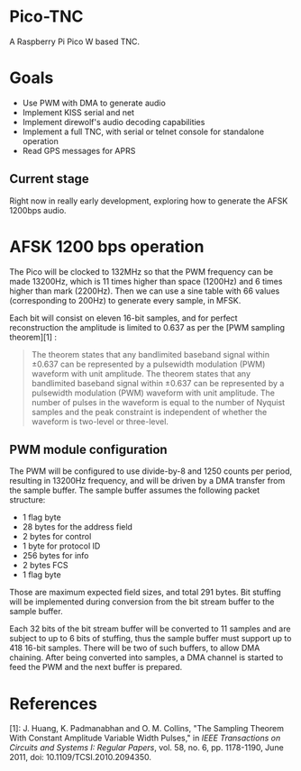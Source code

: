 # Pico-TNC
A Raspberry Pi Pico W based TNC.

# Goals

- Use PWM with DMA to generate audio
- Implement KISS serial and net
- Implement direwolf's audio decoding capabilities
- Implement a full TNC, with serial or telnet console for standalone operation
- Read GPS messages for APRS

## Current stage

Right now in really early development, exploring how to generate the AFSK 1200bps audio.

# AFSK 1200 bps operation

The Pico will be clocked to 132MHz so that the PWM frequency can be made 13200Hz, which
is 11 times higher than space (1200Hz) and 6 times higher than mark (2200Hz). Then we can 
use a sine table with 66 values (corresponding to 200Hz) to generate every sample, in MFSK.

Each bit will consist on eleven 16-bit samples, and for perfect reconstruction the amplitude 
is limited to 0.637 as per the [PWM sampling theorem][1] : 

> The theorem states that any bandlimited baseband signal within ±0.637 can be represented by a 
pulsewidth modulation (PWM) waveform with unit amplitude. The theorem states that any bandlimited 
baseband signal within ±0.637 can be represented by a pulsewidth modulation (PWM) waveform with unit 
amplitude. The number of pulses in the waveform is equal to the number of Nyquist samples and the peak 
constraint is independent of whether the waveform is two-level or three-level.

## PWM module configuration

The PWM will be configured to use divide-by-8 and 1250 counts per period, resulting in 13200Hz 
frequency, and will be driven by a DMA transfer from the sample buffer. The sample buffer assumes 
the following packet structure:

- 1 flag byte 
- 28 bytes for the address field
- 2 bytes for control
- 1 byte for protocol ID
- 256 bytes for info
- 2 bytes FCS 
- 1 flag byte

Those are maximum expected field sizes, and total 291 bytes. Bit stuffing will be implemented 
during conversion from the bit stream buffer to the sample buffer. 

Each 32 bits of the bit stream buffer will be converted to 11 samples and are subject to up to 6 
bits of stuffing, thus the sample buffer must support up to 418 16-bit samples. There will be two 
of such buffers, to allow DMA chaining.  After being converted into samples, a DMA channel is started 
to feed the PWM and the next buffer is prepared. 

# References
[1]: J. Huang, K. Padmanabhan and O. M. Collins, "The Sampling Theorem With Constant Amplitude Variable Width Pulses," 
in _IEEE Transactions on Circuits and Systems I: Regular Papers_, vol. 58, no. 6, pp. 1178-1190, June 2011, doi: 10.1109/TCSI.2010.2094350.
